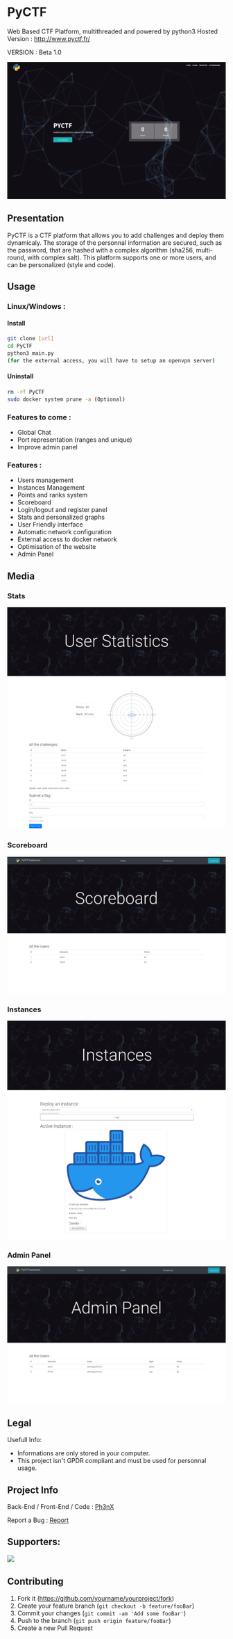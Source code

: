 # PyCTF
Web Based CTF Platform, multithreaded and powered by python3
Hosted Version : http://www.pyctf.fr/

VERSION : Beta 1.0

![](./readme_img/index.png)

## Presentation

PyCTF is a CTF platform that allows you to add challenges and deploy them dynamicaly. The storage of the personnal information are secured, such as the password, that are hashed with a complex algorithm (sha256, multi-round, with complex salt). This platform supports one or more users, and can be personalized (style and code).


## Usage

### Linux/Windows :

#### Install
```sh
git clone [url]
cd PyCTF
python3 main.py
(for the external access, you will have to setup an openvpn server)
```

#### Uninstall
```sh
rm -rf PyCTF
sudo docker system prune -a (Optional)
```

### Features to come :
* Global Chat
* Port representation (ranges and unique)
* Improve admin panel

### Features :
* Users management
* Instances Management
* Points and ranks system
* Scoreboard
* Login/logout and register panel
* Stats and personalized graphs
* User Friendly interface
* Automatic network configuration
* External access to docker network
* Optimisation of the website 
* Admin Panel

## Media


### Stats

![](./readme_img/stat.png)

### Scoreboard

![](./readme_img/scoreboard.png)

### Instances

![](./readme_img/instances.png)

### Admin Panel

![](./readme_img/admin.png)

## Legal

Usefull Info:
* Informations are only stored in your computer.
* This project isn't GPDR compliant and must be used for personnal usage.

## Project Info

Back-End / Front-End / Code : [Ph3nX](https://github.com/Ph3nX-Z)

Report a Bug : [Report](https://github.com/Ph3nX-Z/PyCTF/blob/main/.github/ISSUE_TEMPLATE/bug_report.md)

## Supporters:
[![](https://reporoster.com/stars/dark/ph3nx-Z/PyCTF)](https://github.com/Ph3nX-Z/PyCTF/stargazers)

## Contributing

1. Fork it (<https://github.com/yourname/yourproject/fork>)
2. Create your feature branch (`git checkout -b feature/fooBar`)
3. Commit your changes (`git commit -am 'Add some fooBar'`)
4. Push to the branch (`git push origin feature/fooBar`)
5. Create a new Pull Request
